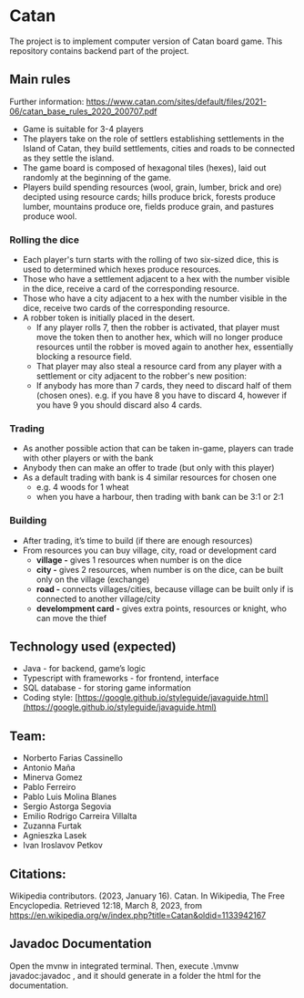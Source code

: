 # Catan

The project is to implement computer version of Catan board game.
This repository contains backend part of the project.

## Main rules

Further information: https://www.catan.com/sites/default/files/2021-06/catan_base_rules_2020_200707.pdf


- Game is suitable for 3-4 players
- The players take on the role of settlers establishing settlements in the Island of Catan, they build settlements, cities and roads to be connected as they settle the island.
- The game board is composed of hexagonal tiles (hexes), laid out randomly at the beginning of the game.
- Players build spending resources (wool, grain, lumber, brick and ore) decipted using resource cards;  hills produce brick, forests produce lumber, mountains produce ore, fields produce grain, and pastures produce wool.

### Rolling the dice
- Each player's turn starts with the rolling of two six-sized dice, this is used to determined which hexes produce resources.
- Those who have a settlement adjacent to a hex with the number visible in the dice, receive a card of the corresponding resource.
- Those who have a city adjacent to a hex with the number visible in the dice, receive two cards of the corresponding resource.
- A robber token is initially placed in the desert.
    - If any player rolls 7, then the robber is activated, that player must move the token then to another hex, which will no longer produce resources until the robber is moved again to another hex, essentially blocking a resource field.
    - That player may also steal a resource card from any player with a settlement or city adjacent to the robber's new position:
    - If anybody has more than 7 cards, they need to discard half of them (chosen ones).
    e.g. if you have 8 you have to discard 4, however if you have 9 you should discard also 4 cards.

### Trading

- As another possible action that can be taken in-game, players can trade with other players or with the bank
- Anybody then can make an offer to trade (but only with this player)
- As a default trading with bank is 4 similar resources for chosen one
    - e.g. 4 woods for 1 wheat
    - when you have a harbour, then trading with bank can be 3:1 or 2:1

### Building

- After trading, it’s time to build (if there are enough resources)
- From resources you can buy village, city, road or development card
    - ********************village -******************** gives 1 resources when number is on the dice
    - **************city -************** gives 2 resources, when number is on the dice, can be built only on the village (exchange)
    - ************road -************ connects villages/cities, because village can be built only if is connected to another village/city
    - **************************************develompment card -************************************** gives extra points, resources or knight, who can move the thief


## Technology used (expected)

- Java - for backend, game’s logic
- Typescript with frameworks - for frontend, interface
- SQL database - for storing game information
- Coding style: [https://google.github.io/styleguide/javaguide.html](https://google.github.io/styleguide/javaguide.html)

## Team:

- Norberto Farias Cassinello
- Antonio Maña
- Minerva Gomez
- Pablo Ferreiro
- Pablo Luis Molina Blanes
- Sergio Astorga Segovia
- Emilio Rodrigo Carreira Villalta
- Zuzanna Furtak
- Agnieszka Lasek
- Ivan Iroslavov Petkov

## Citations:

Wikipedia contributors. (2023, January 16). Catan. In Wikipedia, The Free Encyclopedia. Retrieved 12:18, March 8, 2023, from https://en.wikipedia.org/w/index.php?title=Catan&oldid=1133942167

## Javadoc Documentation
Open the mvnw in integrated terminal. Then, execute .\mvnw javadoc:javadoc  , and it should generate in a folder the html for the documentation.
